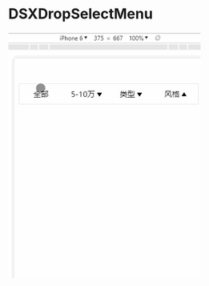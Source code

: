 # DSXDropSelectMenu

![image](https://github.com/dengshangxun94/DSXDropSelectMenu/blob/master/select_demo.gif)
